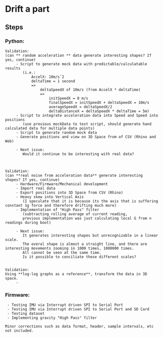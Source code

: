 
# Drift a part


## Steps

### Python:

	Validation:
	(can ** random acceleration ** data generate interesting shapes? If yes, continue)
		 - Script to generate mock data with predictable/calculatable results 
		 	(i.e.: 
		 		AccelX: 10m/sˆ2
		 		deltaTime = 1 second
		 		=> 
		 			deltaSpeedX of 10m/s (from AccelX * deltaTime)
		 			=>
		 				initSpeedX = 0 m/s
						finalSpeedX = initSpeedX + deltaSpeedX = 10m/s
						averageSpeedX = deltaSpeedX/2
						deltaDistanceX = deltaSpeedX * deltaTime = 5m)
		 - Script to integrate acceleration data into Speed and Speed into positions
		 	(use previous mockData to test script, should generate hand calculated data for multiple data points)
		 - Script to generate random mock data
		 - Generate positions and view on 3D Space from of CSV (Rhino and Web)

		 - Next issue: 
		 	Would it continue to be interesting with real data?



	Validation:
	(can **real noise from acceleration data** generate interesting shapes? If yes, continue)
		 - Hardware/Firmware/Mechanical development
		 - Import real data
		 - Export positions into 3D Space from CSV (Rhino)
		 - Heavy skew into Vertical Axis
		 	(I speculate that it is because its the axis that is suffering constant 1g force and therefore drifting much more)
		 - Implementation of "High Pass" filter 
		 	(subtracting rolling average of current reading,
		 	previous implementation was just calculating local G from n readings during boot)

		 - Next issue: 
		 	It generates interesting shapes but unrecognizable in a linear scale.
		 	The overal shape is almost a straight line, and there are interesting movements zooming in 1000 times, 1000000 times.
		 	All cannot be seen at the same time.
			Is it possible to conciliate these different scales?

	
	Validation:
	Using **log-log graphs as a reference**, transform the data in 3D space.
		 - 
	


### Firmware:

	 - Testing IMU via Interrupt driven SPI to Serial Port
	 - Testing IMU via Interrupt driven SPI to Serial Port and SD Card
	 - Testing dataset
	 - Implementing gravity "High Pass" filter
	
	Minor corrections such as data format, header, sample intervals, etc not included.